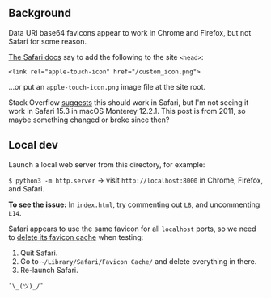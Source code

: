 ## Background

Data URI base64 favicons appear to work in Chrome and Firefox, but not Safari for some reason.

[The Safari docs](https://developer.apple.com/library/archive/documentation/AppleApplications/Reference/SafariWebContent/ConfiguringWebApplications/ConfiguringWebApplications.html) say to add the following to the site `<head>`:

`<link rel="apple-touch-icon" href="/custom_icon.png">`

…or put an `apple-touch-icon.png` image file at the site root.

Stack Overflow [suggests](https://stackoverflow.com/a/5199989/890466) this should work in Safari, but I'm not seeing it work in Safari 15.3 in macOS Monterey 12.2.1. This post is from 2011, so maybe something changed or broke since then?

## Local dev

Launch a local web server from this directory, for example:

`$ python3 -m http.server` -> visit `http://localhost:8000` in Chrome, Firefox, and Safari.

**To see the issue:** In `index.html`, try commenting out `L8`, and uncommenting `L14`.

Safari appears to use the same favicon for all `localhost` ports, so we need to [delete its favicon cache](https://www.idownloadblog.com/2020/09/08/refresh-favicons-in-safari-mac/) when testing:

1. Quit Safari.
2. Go to `~/Library/Safari/Favicon Cache/` and delete everything in there.
3. Re-launch Safari.

`¯\_(ツ)_/¯`
